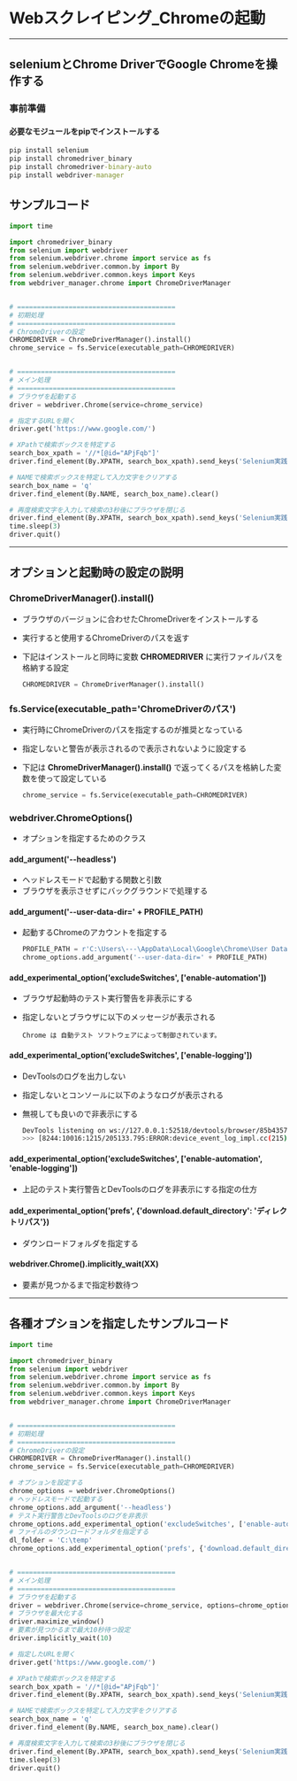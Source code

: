 # Webスクレイピング_Chromeの起動

---

## seleniumとChrome DriverでGoogle Chromeを操作する

### 事前準備

#### 必要なモジュールをpipでインストールする

```cmd
pip install selenium
pip install chromedriver_binary
pip install chromedriver-binary-auto
pip install webdriver-manager
```

## サンプルコード

```python
import time

import chromedriver_binary
from selenium import webdriver
from selenium.webdriver.chrome import service as fs
from selenium.webdriver.common.by import By
from selenium.webdriver.common.keys import Keys
from webdriver_manager.chrome import ChromeDriverManager


# ========================================
# 初期処理
# ========================================
# ChromeDriverの設定
CHROMEDRIVER = ChromeDriverManager().install()
chrome_service = fs.Service(executable_path=CHROMEDRIVER)


# ========================================
# メイン処理
# ========================================
# ブラウザを起動する
driver = webdriver.Chrome(service=chrome_service)

# 指定するURLを開く
driver.get('https://www.google.com/')

# XPathで検索ボックスを特定する
search_box_xpath = '//*[@id="APjFqb"]'
driver.find_element(By.XPATH, search_box_xpath).send_keys('Selenium実践入門')

# NAMEで検索ボックスを特定して入力文字をクリアする
search_box_name = 'q'
driver.find_element(By.NAME, search_box_name).clear()

# 再度検索文字を入力して検索の3秒後にブラウザを閉じる
driver.find_element(By.XPATH, search_box_xpath).send_keys('Selenium実践入門' + Keys.RETURN)
time.sleep(3)
driver.quit()
```

---

## オプションと起動時の設定の説明

### ChromeDriverManager().install()

* ブラウザのバージョンに合わせたChromeDriverをインストールする
* 実行すると使用するChromeDriverのパスを返す
* 下記はインストールと同時に変数 **CHROMEDRIVER** に実行ファイルパスを格納する設定

  ```python
  CHROMEDRIVER = ChromeDriverManager().install()
  ```

### fs.Service(executable_path='ChromeDriverのパス')

* 実行時にChromeDriverのパスを指定するのが推奨となっている
* 指定しないと警告が表示されるので表示されないように設定する
* 下記は **ChromeDriverManager().install()** で返ってくるパスを格納した変数を使って設定している

  ```python
  chrome_service = fs.Service(executable_path=CHROMEDRIVER)
  ```

### webdriver.ChromeOptions()

* オプションを指定するためのクラス

#### add_argument('--headless')

* ヘッドレスモードで起動する関数と引数
* ブラウザを表示させずにバックグラウンドで処理する

#### add_argument('--user-data-dir=' + PROFILE_PATH)

* 起動するChromeのアカウントを指定する

  ```python
  PROFILE_PATH = r'C:\Users\---\AppData\Local\Google\Chrome\User Data'
  chrome_options.add_argument('--user-data-dir=' + PROFILE_PATH)
  ```

#### add_experimental_option('excludeSwitches', ['enable-automation'])

* ブラウザ起動時のテスト実行警告を非表示にする
* 指定しないとブラウザに以下のメッセージが表示される

  ```
  Chrome は 自動テスト ソフトウェアによって制御されています。
  ```

#### add_experimental_option('excludeSwitches', ['enable-logging'])

* DevToolsのログを出力しない
* 指定しないとコンソールに以下のようなログが表示される
* 無視しても良いので非表示にする

  ```bash
  DevTools listening on ws://127.0.0.1:52518/devtools/browser/85b4357a-7fc7-4969-a3f0-e6c235eecc03
  >>> [8244:10016:1215/205133.795:ERROR:device_event_log_impl.cc(215)] [20:30:40.795] USB: usb_device_handle_win.cc:1045 Failed to read descriptor from node connection: システムに接続されたデバイスが機能していません。 (0x1F)
  ```

#### add_experimental_option('excludeSwitches', ['enable-automation', 'enable-logging'])

* 上記のテスト実行警告とDevToolsのログを非表示にする指定の仕方

#### add_experimental_option('prefs', {'download.default_directory': 'ディレクトリパス'})

* ダウンロードフォルダを指定する

#### webdriver.Chrome().implicitly_wait(XX)

* 要素が見つかるまで指定秒数待つ

---

## 各種オプションを指定したサンプルコード

```python
import time

import chromedriver_binary
from selenium import webdriver
from selenium.webdriver.chrome import service as fs
from selenium.webdriver.common.by import By
from selenium.webdriver.common.keys import Keys
from webdriver_manager.chrome import ChromeDriverManager


# ========================================
# 初期処理
# ========================================
# ChromeDriverの設定
CHROMEDRIVER = ChromeDriverManager().install()
chrome_service = fs.Service(executable_path=CHROMEDRIVER)

# オプションを設定する
chrome_options = webdriver.ChromeOptions()
# ヘッドレスモードで起動する
chrome_options.add_argument('--headless')
# テスト実行警告とDevToolsのログを非表示
chrome_options.add_experimental_option('excludeSwitches', ['enable-automation', 'enable-logging'])
# ファイルのダウンロードフォルダを指定する
dl_folder = 'C:\temp'
chrome_options.add_experimental_option('prefs', {'download.default_directory': dl_folder})


# ========================================
# メイン処理
# ========================================
# ブラウザを起動する
driver = webdriver.Chrome(service=chrome_service, options=chrome_options)
# ブラウザを最大化する
driver.maximize_window()
# 要素が見つかるまで最大10秒待つ設定
driver.implicitly_wait(10)

# 指定したURLを開く
driver.get('https://www.google.com/')

# XPathで検索ボックスを特定する
search_box_xpath = '//*[@id="APjFqb"]'
driver.find_element(By.XPATH, search_box_xpath).send_keys('Selenium実践入門')

# NAMEで検索ボックスを特定して入力文字をクリアする
search_box_name = 'q'
driver.find_element(By.NAME, search_box_name).clear()

# 再度検索文字を入力して検索の3秒後にブラウザを閉じる
driver.find_element(By.XPATH, search_box_xpath).send_keys('Selenium実践入門' + Keys.RETURN)
time.sleep(3)
driver.quit()
```
